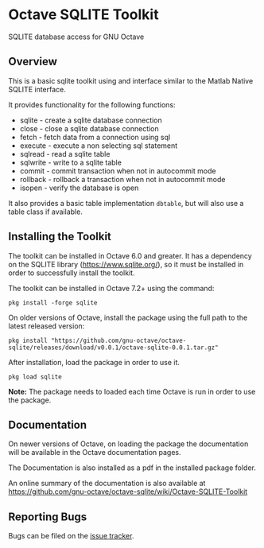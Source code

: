 # Octave SQLITE Toolkit

SQLITE database access for GNU Octave

## Overview

This is a basic sqlite toolkit using and interface similar to
the Matlab Native SQLITE interface.

It provides functionality for the following functions:

* sqlite - create a sqlite database connection
* close - close a sqlite database connection
* fetch - fetch data from a connection using sql
* execute - execute a non selecting sql statement 
* sqlread - read a sqlite table
* sqlwrite - write to a sqlite table
* commit - commit transaction when not in autocommit mode
* rollback - rollback a transaction when not in autocommit mode
* isopen - verify the database is open

It also provides a basic table implementation `dbtable`, but will also use
a table class if available.

## Installing the Toolkit

The toolkit can be installed in Octave 6.0 and greater.  It has a dependency 
on the SQLITE library (<https://www.sqlite.org/>), so it must be installed in 
order to successfully install the toolkit.

The toolkit can be installed in Octave 7.2+ using the command:

    pkg install -forge sqlite

On older versions of Octave, install the package using the full path to the latest released version:

    pkg install "https://github.com/gnu-octave/octave-sqlite/releases/download/v0.0.1/octave-sqlite-0.0.1.tar.gz"

After installation, load the package in order to use it.

    pkg load sqlite

**Note:** The package needs to loaded each time Octave is run in order to use the package. 

## Documentation

On newer versions of Octave, on loading the package the documentation will be available in the
Octave documentation pages.

The Documentation is also installed as a pdf in the installed package folder.

An online summary of the documentation is also available at
https://github.com/gnu-octave/octave-sqlite/wiki/Octave-SQLITE-Toolkit

## Reporting Bugs

Bugs can be filed on the [issue tracker](https://github.com/gnu-octave/octave-sqlite/issues).
